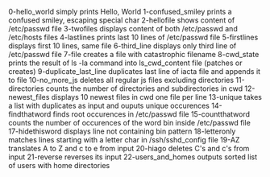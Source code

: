 0-hello_world simply prints Hello, World
1-confused_smiley prints a confused smiley, escaping special char
2-hellofile shows content of /etc/passwd file
3-twofiles displays content of both /etc/passwd and /etc/hosts files
4-lastlines prints last 10 lines of /etc/passwd file
5-firstlines displays first 10 lines, same file
6-third_line displays only third line of /etc/passwd file
7-file creates a file with catastrophic filename
8-cwd_state prints the result of ls -la command into ls_cwd_content file (patches or creates)
9-duplicate_last_line duplicates last line of iacta file and appends it to file
10-no_more_js deletes all regular js files excluding directories
11-directories counts the number of directories and subdirectories in cwd
12-newest_files displays 10 newest files in cwd one file per line
13-unique takes a list with duplicates as input and ouputs unique occurences
14-findthatword finds root occurences in /etc/passwd file
15-countthatword counts the number of occurences of the word bin inside /etc/passwd file
17-hidethisword displays line not containing bin pattern
18-letteronly matches lines starting with a letter char in /ssh/sshd_config file
19-AZ translates A to Z and c to e from input
20-hiago deletes C's and c's from input
21-reverse reverses its input
22-users_and_homes outputs sorted list of users with home directories
